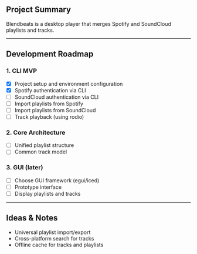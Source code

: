 ## Project Summary
Blendbeats is a desktop player that merges Spotify and SoundCloud playlists and tracks.  

---

## Development Roadmap

### 1. CLI MVP
- [x] Project setup and environment configuration
- [x] Spotify authentication via CLI
- [ ] SoundCloud authentication via CLI
- [ ] Import playlists from Spotify
- [ ] Import playlists from SoundCloud
- [ ] Track playback (using rodio)

### 2. Core Architecture
- [ ] Unified playlist structure
- [ ] Common track model

### 3. GUI (later)
- [ ] Choose GUI framework (egui/iced)
- [ ] Prototype interface
- [ ] Display playlists and tracks

---

## Ideas & Notes

- Universal playlist import/export
- Cross-platform search for tracks
- Offline cache for tracks and playlists
